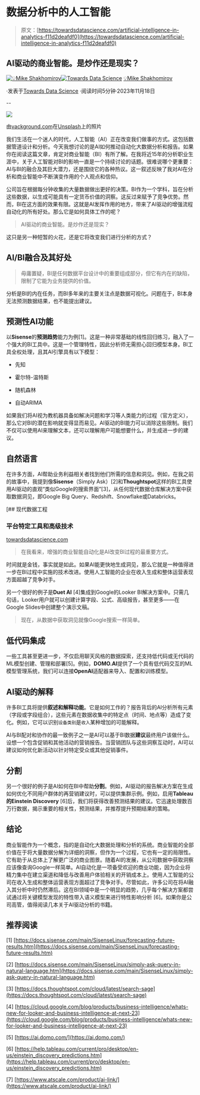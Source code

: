 # 数据分析中的人工智能

> 原文：[https://towardsdatascience.com/artificial-intelligence-in-analytics-f11d2deafdf0](https://towardsdatascience.com/artificial-intelligence-in-analytics-f11d2deafdf0)

## AI驱动的商业智能。是炒作还是现实？

[](https://mshakhomirov.medium.com/?source=post_page-----f11d2deafdf0--------------------------------)[![💡Mike Shakhomirov](../Images/bc6895c7face3244d488feb97ba0f68e.png)](https://mshakhomirov.medium.com/?source=post_page-----f11d2deafdf0--------------------------------)[](https://towardsdatascience.com/?source=post_page-----f11d2deafdf0--------------------------------)[![Towards Data Science](../Images/a6ff2676ffcc0c7aad8aaf1d79379785.png)](https://towardsdatascience.com/?source=post_page-----f11d2deafdf0--------------------------------) [💡Mike Shakhomirov](https://mshakhomirov.medium.com/?source=post_page-----f11d2deafdf0--------------------------------)

·发表于[Towards Data Science](https://towardsdatascience.com/?source=post_page-----f11d2deafdf0--------------------------------) ·阅读时间5分钟·2023年11月18日

--

![](../Images/ad38f9a3fb77a109782767b9b20d96ee.png)

由[vackground.com](https://unsplash.com/@vackground?utm_source=medium&utm_medium=referral)在[Unsplash](https://unsplash.com/?utm_source=medium&utm_medium=referral)上的照片

我们生活在一个迷人的时代，人工智能（AI）正在改变我们做事的方式。这包括数据管道设计和分析。今天我想讨论的是AI如何推动自动化大数据分析和报告。如果你在阅读这篇文章，肯定对商业智能（BI）有所了解。在我将近15年的分析职业生涯中，关于人工智能对BI的影响一直是一个持续讨论的话题。很难说哪个更重要：AI与BI的融合及其巨大潜力，还是围绕它的各种热议。这一叙述反映了我对AI在分析和商业智能中不断演变作用的个人观点和信仰。

公司旨在根据每分钟收集的大量数据做出更好的决策。BI作为一个学科，旨在分析这些数据，以生成可能具有一定货币价值的洞察。这反过来赋予了竞争优势。然而，BI在这方面的效果有限。这就是AI发挥作用的地方，带来了AI驱动的增强流程自动化的所有好处。那么它是如何具体工作的呢？

> AI驱动的商业智能。是炒作还是现实？

这只是另一种短暂的火花，还是它将改变我们进行分析的方式？

## AI/BI融合及其好处

> 毋庸置疑，BI是任何数据平台设计中的重要组成部分，但它有内在的缺陷，限制了它能为业务提供的价值。

分析是BI的内在任务，而BI多年来的主要关注点是数据可视化。问题在于，BI本身无法预测数据结果，也不能提出建议。

## 预测性AI功能

以**Sisense**的**预测趋势**能力为例[1]。这是一种非常基础的线性回归练习，融入了一个强大的BI工具中。这是一个管理特性，因此分析师无需担心回归模型本身。BI工具全权处理，且其AI引擎具有以下模型：

+   先知

+   霍尔特-温特斯

+   随机森林

+   自动ARIMA

如果我们将AI视为教机器具备如解决问题和学习等人类能力的过程（官方定义），那么它对BI的潜在影响就变得显而易见。AI驱动的BI能力可以消除这些限制。我们不仅可以使用AI来理解文本，还可以理解用户可能想要什么，并生成进一步的建议。

## 自然语言

在许多方面，AI帮助业务利益相关者找到他们所需的信息和洞见。例如，在我之前的故事中，我提到像**Sisense**（Simply Ask）[2]和**Thoughtspot**这样的BI工具使用AI驱动的直观“类似Google的搜索界面”[3]，从任何现代数据仓库解决方案中获取数据洞见，即Google Big Query、Redshift、Snowflake或Databricks。

[](/modern-data-engineering-e202776fb9a9?source=post_page-----f11d2deafdf0--------------------------------) [## 现代数据工程

### 平台特定工具和高级技术

[towardsdatascience.com](/modern-data-engineering-e202776fb9a9?source=post_page-----f11d2deafdf0--------------------------------)

> 在我看来，增强的商业智能自动化是AI改变BI过程的最重要方式。

时间就是金钱，事实就是如此。如果AI能更快地生成洞见，那么它就是一种值得进一步在BI过程中实施的技术改进。使用人工智能的企业在收入生成和整体运营表现方面超越了竞争对手。

另一个很好的例子是**Duet AI** [4]集成到Google的Looker BI解决方案中。只需几句话，Looker用户就可以创建计算字段、公式、高级报告，甚至更多——在Google Slides中创建整个演示文稿。

> 现在，从数据中获取洞见就像Google搜索一样简单。

## 低代码集成

一些工具甚至更进一步，不仅启用聊天风格的数据探索，还支持低代码或无代码的ML模型创建、管理和部署[5]。例如，**DOMO.AI**提供了一个具有低代码交互的ML模型管理系统，我们可以连接**OpenAI**适配器来导入、配置和训练模型。

## AI驱动的解释

许多BI工具将提供**叙述和解释功能**。它是如何工作的？报告背后的AI分析所有元素（字段或字段组合），这些元素在数据收集中的特定点（时间、地点等）造成了变化。例如，它可以识别`设备类别`是`收入`某种增加的可能解释。

AI与BI配对和协作的最一致例子之一是AI可以基于BI数据**建议**最终用户该做什么。设想一个包含促销和其他活动的营销报告。当营销团队与这些洞察互动时，AI可以建议如何优化新活动以针对特定受众或其他促销事件。

## 分割

另一个很好的例子是AI如何在BI中帮助**分割**。例如，AI驱动的报告解决方案在生成如何优化不同用户群体的再营销建议时，可以提供集群示例。例如，启用**Tableau的Einstein Discovery** [6]后，我们将获得改善预测结果的建议。它迅速处理数百万行数据，揭示重要的相关性，预测结果，并推荐提升预期结果的策略。

## 结论

商业智能作为一个概念，指的是自动化大数据处理和分析的系统。商业智能的全部价值在于将大量数据分解为详细的洞察，但作为一个过程，它也有一定的局限性。它有助于从总体上了解更广泛的商业图景。随着AI的发展，从公司数据中获取洞察应该像查询Google一样简单。AI自动化是一项备受欢迎的商业功能，因为企业将精力集中在建立渠道和降低与改善用户体验相关的开销成本上。使用人工智能的公司在收入生成和整体运营表现方面超过了竞争对手。尽管如此，许多公司在将AI融入其分析中时仍然滞后。这在BI领域中是一个明显的趋势，几乎每个解决方案都尝试通过将关键模型发现的特性带入语义模型来进行特性影响分析 [6]。如果你是公司高管，值得阅读几本关于AI驱动分析的书籍。

## 推荐阅读

[1] [https://docs.sisense.com/main/SisenseLinux/forecasting-future-results.htm](https://docs.sisense.com/main/SisenseLinux/forecasting-future-results.htm)

[2] [https://docs.sisense.com/main/SisenseLinux/simply-ask-query-in-natural-language.htm](https://docs.sisense.com/main/SisenseLinux/simply-ask-query-in-natural-language.htm)

[3] [https://docs.thoughtspot.com/cloud/latest/search-sage](https://docs.thoughtspot.com/cloud/latest/search-sage)

[4] [https://cloud.google.com/blog/products/business-intelligence/whats-new-for-looker-and-business-intelligence-at-next-23](https://cloud.google.com/blog/products/business-intelligence/whats-new-for-looker-and-business-intelligence-at-next-23)

[5] [https://ai.domo.com/](https://ai.domo.com/)

[6] [https://help.tableau.com/current/pro/desktop/en-us/einstein_discovery_predictions.htm](https://help.tableau.com/current/pro/desktop/en-us/einstein_discovery_predictions.htm)

[7] [https://www.atscale.com/product/ai-link/](https://www.atscale.com/product/ai-link/)
